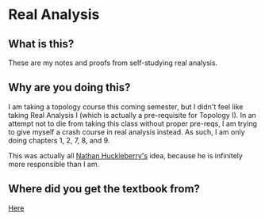 # Real Analysis

## What is this?
These are my notes and proofs from self-studying real analysis. 

## Why are you doing this?
I am taking a topology course this coming semester, but I didn't feel like taking Real Analysis I (which is actually a pre-requisite for Topology I). In an attempt not to die from taking this class without proper pre-reqs, I am trying to give myself a crash course in real analysis instead. As such, I am only doing chapters 1, 2, 7, 8, and 9. 

This was actually all [Nathan Huckleberry's](https://github.com/Nathan-Huckleberry) idea, because he is infinitely more responsible than I am.

## Where did you get the textbook from?

[Here](http://jiblm.org/downloads/dlitem.php?id=66&category=jiblmjournal)

